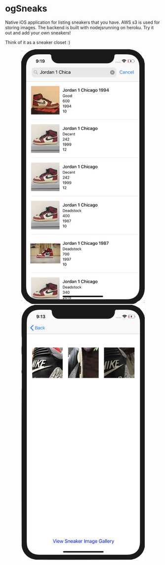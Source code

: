 # ogSneaks 
Native iOS application for listing sneakers that you have.
AWS s3 is used for storing images. The backend is built with nodejsrunning on heroku. Try it out and add your own sneakers! 

Think of it as a sneaker closet :)

<div align="center">
  <img src="/screenshot1.png" width="400px"</img> 
  <img src="/screenshot2.png" width="400px"</img>
</div>
